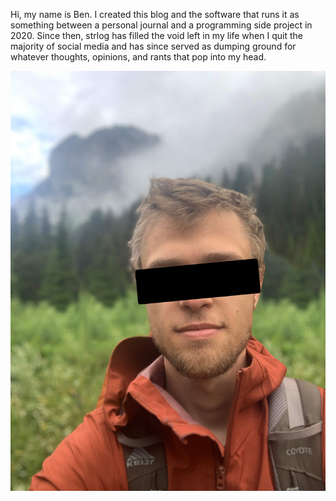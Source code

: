 Hi, my name is Ben. I created this blog and the software that runs it as something between a personal journal and a programming side project in 2020. Since then, strlog has filled the void left in my life when I quit the majority of social media and has since served as dumping ground for whatever thoughts, opinions, and rants that pop into my head.

![The author](redacted_selfie.jpeg)